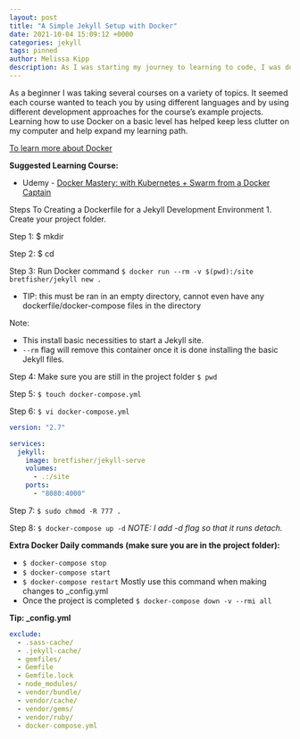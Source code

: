```yaml
---
layout: post
title: "A Simple Jekyll Setup with Docker"
date: 2021-10-04 15:09:12 +0000
categories: jekyll
tags: pinned
author: Melissa Kipp
description: As I was starting my journey to learning to code, I was downloading and installing everything that was recommended. Once it was time for a new computer, I decided to be diligent on keeping it clean and clutter-free.
---
```


As a beginner I was taking several courses on a variety of topics. It seemed
each course wanted to teach you by using different languages and by using
different development approaches for the course’s example projects. Learning
how to use Docker on a basic level has helped keep less clutter on my computer
and help expand my learning path.

[To learn more about Docker](https://docs.docker.com/get-started/)

**Suggested Learning Course:**

- Udemy - [Docker Mastery: with Kubernetes + Swarm from a Docker Captain](https://www.udemy.com/share/101Wek3@zOLvOQI0uRo0dS7jlYFt3X3gKAqQmMcditgCfJKL3Ccn3jdc3MYD1k_dy-SYOIa0/)

Steps To Creating a Dockerfile for a Jekyll Development Environment 1. Create your project folder.

Step 1: $ mkdir <project-name>

Step 2: $ cd <project-name>

Step 3: Run Docker command `$ docker run --rm -v $(pwd):/site bretfisher/jekyll new .`

- TIP: this must be ran in an empty directory, cannot even have any dockerfile/docker-compose files in the directory

Note:

- This install basic necessities to start a Jekyll site.
- `--rm` flag will remove this container once it is done installing the basic Jekyll files.

Step 4: Make sure you are still in the project folder `$ pwd`

Step 5: `$ touch docker-compose.yml`

Step 6: `$ vi docker-compose.yml`

```yaml
version: "2.7"

services:
  jekyll:
    image: bretfisher/jekyll-serve
    volumes:
      - .:/site
    ports:
      - "8080:4000"
```

Step 7: `$ sudo chmod -R 777 .`

Step 8: `$ docker-compose up -d`
_NOTE: I add -d flag so that it runs detach._

**Extra Docker Daily commands (make sure you are in the project folder):**

- `$ docker-compose stop`
- `$ docker-compose start`
- `$ docker-compose restart` Mostly use this command when making changes to \_config.yml
- Once the project is completed `$ docker-compose down -v --rmi all`

**Tip: \_config.yml**

```yaml
exclude:
  - .sass-cache/
  - .jekyll-cache/
  - gemfiles/
  - Gemfile
  - Gemfile.lock
  - node_modules/
  - vendor/bundle/
  - vendor/cache/
  - vendor/gems/
  - vendor/ruby/
  - docker-compose.yml
```
